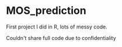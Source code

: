 # MOS_prediction
First project I did in R, lots of messy code.

Couldn't share full code due to confidentiality
